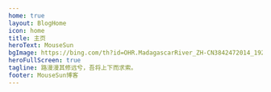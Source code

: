 ```yaml
---
home: true
layout: BlogHome
icon: home
title: 主页
heroText: MouseSun
bgImage: https://bing.com/th?id=OHR.MadagascarRiver_ZH-CN3842472014_1920x1080.webp
heroFullScreen: true
tagline: 路漫漫其修远兮，吾将上下而求索。
footer: MouseSun博客
---
```



